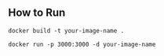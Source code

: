 ## How to Run

```
docker build -t your-image-name .

docker run -p 3000:3000 -d your-image-name
```
